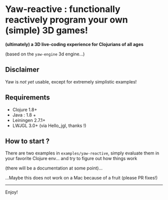 # Yaw-reactive : functionally reactively program your own (simple) 3D games!

**(ultimately) a 3D live-coding experience for Clojurians of all ages**

(based on the `yaw-engine` 3d engine...)

## Disclaimer

Yaw is *not yet* usable, except for extremely simplistic examples!

## Requirements

 - Clojure 1.8+
 - Java : 1.8 +
 - Leiningen 2.7.1+
 - LWJGL 3.0+ (via Hello_jgl, thanks !)

## How to start ?

There are two examples in `examples/yaw-reactive`, simply evaluate them in your favorite Clojure env... and try to figure out how things work

(there will be a documentation at some point)...

...Maybe this does not work on a Mac because of a fruit (please PR fixes!)

----

Enjoy!




